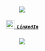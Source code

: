 <h1 align="center">
  <a href="https://git.io/typing-svg">
    <img src="https://readme-typing-svg.herokuapp.com/?lines=Hello,+There!+👋;This+is+ForAbby-X+....;Nice+to+meet+you!&center=true&size=30">
  </a>
</h1>

<h5 align="center">
  <code><a href="https://www.linkedin.com/in/alan-de-freitas-5093a427b/" title="LinkedIn Profile"><img width="22" src="images/linkedin.svg"> LinkedIn</a></code>
</h5>

<h5 align="center">
  <img src="https://github-readme-stats.vercel.app/api/top-langs/?username=ForAbby-X&layout=compact&theme=darcula">
</h5>
